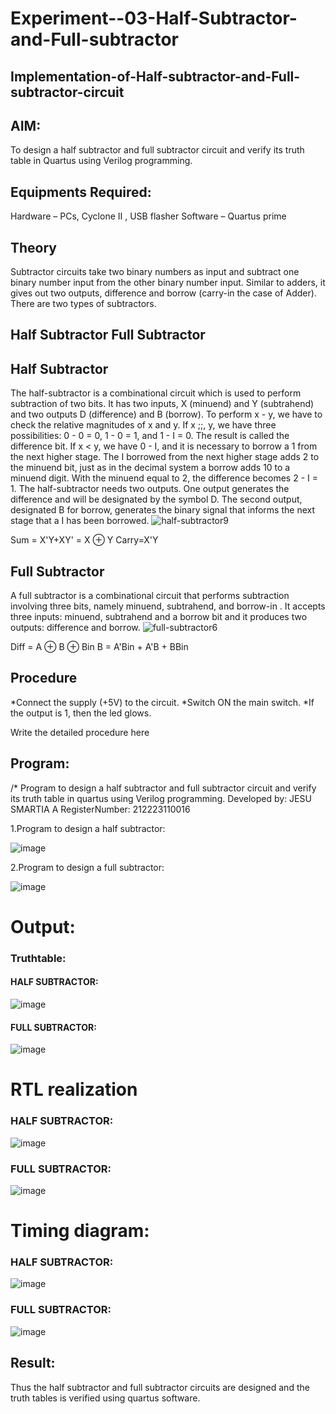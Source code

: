 # Experiment--03-Half-Subtractor-and-Full-subtractor
## Implementation-of-Half-subtractor-and-Full-subtractor-circuit
## AIM:
To design a half subtractor and full subtractor circuit and verify its truth table in Quartus using Verilog programming.

## Equipments Required:
Hardware – PCs, Cyclone II , USB flasher
Software – Quartus prime
## Theory
Subtractor circuits take two binary numbers as input and subtract one binary number input from the other binary number input. Similar to adders, it gives out two outputs, difference and borrow (carry-in the case of Adder). There are two types of subtractors.

## Half Subtractor Full Subtractor
## Half Subtractor
The half-subtractor is a combinational circuit which is used to perform subtraction of two bits. It has two inputs, X (minuend) and Y (subtrahend) and two outputs D (difference) and B (borrow). To perform x - y, we have to check the relative magnitudes of x and y. If x ;;, y, we have three possibilities: 0 - 0 = 0, 1 - 0 = 1, and 1 - I = 0. The result is called the difference bit. If x < y, we have 0 - I, and it is necessary to borrow a 1 from the next higher stage. The I borrowed from the next higher stage adds 2 to the minuend bit, just as in the decimal system a borrow adds 10 to a minuend digit. With the minuend equal to 2, the difference becomes 2 - I = 1. The half-subtractor needs two outputs. One output generates the difference and will be designated by the symbol D. The second output, designated B for borrow, generates the binary signal that informs the next stage that a I has been borrowed.
![half-subtractor9](https://user-images.githubusercontent.com/36288975/166112538-58c3bc7c-ee5d-4e6a-ac8d-8e8328efe27a.png)


Sum = X'Y+XY' = X ⊕ Y
Carry=X'Y

## Full Subtractor
A full subtractor is a combinational circuit that performs subtraction involving three bits, namely minuend, subtrahend, and borrow-in . It accepts three inputs: minuend, subtrahend and a borrow bit and it produces two outputs: difference and borrow. 
![full-subtractor6](https://user-images.githubusercontent.com/36288975/166112541-24c68359-3de8-4674-ae22-8272ffc385ed.png)


Diff = A ⊕ B ⊕ Bin B = A'Bin + A'B + BBin

## Procedure
*Connect the supply (+5V) to the circuit. *Switch ON the main switch. *If the output is 1, then the led glows.

Write the detailed procedure here 


## Program:
/*
Program to design a half subtractor and full subtractor circuit and verify its truth table in quartus using Verilog programming.
Developed by: JESU SMARTIA A
RegisterNumber: 212223110016 

1.Program to design a half subtractor:

![image](https://github.com/jesu-smartia05/Experiment--03-Half-Subtractor-and-Full-subtractor/assets/148514819/3b608286-6788-4812-bc1e-2c6b0f231052)

2.Program to design a full subtractor:

![image](https://github.com/jesu-smartia05/Experiment--03-Half-Subtractor-and-Full-subtractor/assets/148514819/6c11eb26-09ba-4a6e-a79b-e5b5731e6d8d)

# Output:
### Truthtable:
#### HALF SUBTRACTOR:

![image](https://github.com/jesu-smartia05/Experiment--03-Half-Subtractor-and-Full-subtractor/assets/148514819/22eeaa42-3ee9-4b3b-a666-6b4a4bf52e1a)

#### FULL SUBTRACTOR:

![image](https://github.com/jesu-smartia05/Experiment--03-Half-Subtractor-and-Full-subtractor/assets/148514819/cb850300-523d-4d69-b9e9-5cb2e0d90839)

# RTL realization
### HALF SUBTRACTOR:

![image](https://github.com/jesu-smartia05/Experiment--03-Half-Subtractor-and-Full-subtractor/assets/148514819/244e1807-23d9-4f9a-95e7-21d2b18aa085)

### FULL SUBTRACTOR:

![image](https://github.com/jesu-smartia05/Experiment--03-Half-Subtractor-and-Full-subtractor/assets/148514819/3ac729f5-0e49-4bd9-9964-3c098be46eb4)

# Timing diagram:
### HALF SUBTRACTOR:

![image](https://github.com/jesu-smartia05/Experiment--03-Half-Subtractor-and-Full-subtractor/assets/148514819/10821c34-94aa-4561-b7dc-5c3bbd7bfa59)

### FULL SUBTRACTOR:

![image](https://github.com/jesu-smartia05/Experiment--03-Half-Subtractor-and-Full-subtractor/assets/148514819/aedd99d4-8496-4a5f-95de-03789fa72f94)

## Result:
Thus the half subtractor and full subtractor circuits are designed and the truth tables is verified using quartus software.
